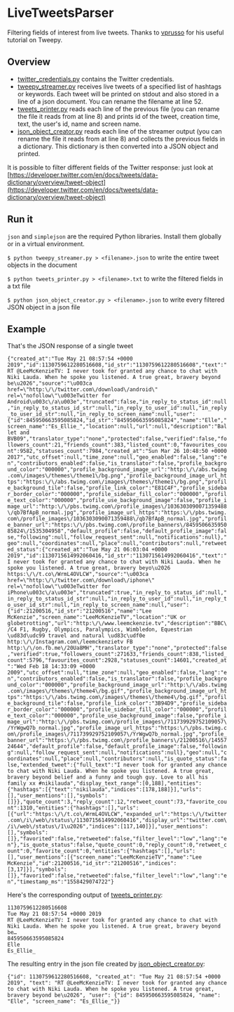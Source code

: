 # LiveTweetsParser
Filtering fields of interest from live tweets.
Thanks to [vprusso](https://github.com/vprusso/youtube_tutorials/tree/master/twitter_python/part_1_streaming_tweets) for his useful tutorial on Tweepy.

## Overview
* [twitter_credentials.py](twitter_credentials.py) contains the Twitter credentials.
* [tweepy_streamer.py](tweepy_streamer.py) receives live tweets of a specified list of hashtags or keywords. Each tweet will be printed on stdout and also stored in a line of a json document. You can rename the filename at line 52.
* [tweets_printer.py](tweets_printer.py) reads each line of the previous file (you can rename the file it reads from at line 8) and prints id of the tweet, creation time, text, the user's id, name and screen name.
* [json_object_creator.py](json_object_creator.py) reads each line of the streamer output (you can rename the file it reads from at line 8) and collects the previous fields in a dictionary. This dictionary is then converted into a JSON object and printed.

It is possible to filter different fields of the Twitter response: just look at [https://developer.twitter.com/en/docs/tweets/data-dictionary/overview/tweet-object](https://developer.twitter.com/en/docs/tweets/data-dictionary/overview/tweet-object)

## Run it
```json``` and ```simplejson``` are the required Python libraries. Install them globally or in a virtual environment.

```$ python tweepy_streamer.py > <filename>.json``` to write the entire tweet objects in the document

```$ python tweets_printer.py > <filename>.txt``` to write the filtered fields in a txt file

```$ python json_object_creator.py > <filename>.json``` to write every filtered JSON object in a json file 

## Example

That's the JSON response of a single tweet

```{"created_at":"Tue May 21 08:57:54 +0000 2019","id":1130759612280516608,"id_str":"1130759612280516608","text":"RT @LeeMcKenzieTV: I never took for granted any chance to chat with Niki Lauda. When he spoke you listened. A true great, bravery beyond be\u2026","source":"\u003ca href=\"http:\/\/twitter.com\/download\/android\" rel=\"nofollow\"\u003eTwitter for Android\u003c\/a\u003e","truncated":false,"in_reply_to_status_id":null,"in_reply_to_status_id_str":null,"in_reply_to_user_id":null,"in_reply_to_user_id_str":null,"in_reply_to_screen_name":null,"user":{"id":845950663595085824,"id_str":"845950663595085824","name":"Elle","screen_name":"Es_Ellie_","location":null,"url":null,"description":"Ballet and BVB09","translator_type":"none","protected":false,"verified":false,"followers_count":21,"friends_count":383,"listed_count":0,"favourites_count":9582,"statuses_count":7984,"created_at":"Sun Mar 26 10:48:50 +0000 2017","utc_offset":null,"time_zone":null,"geo_enabled":false,"lang":"en","contributors_enabled":false,"is_translator":false,"profile_background_color":"000000","profile_background_image_url":"http:\/\/abs.twimg.com\/images\/themes\/theme1\/bg.png","profile_background_image_url_https":"https:\/\/abs.twimg.com\/images\/themes\/theme1\/bg.png","profile_background_tile":false,"profile_link_color":"E81C4F","profile_sidebar_border_color":"000000","profile_sidebar_fill_color":"000000","profile_text_color":"000000","profile_use_background_image":false,"profile_image_url":"http:\/\/pbs.twimg.com\/profile_images\/1036303090071359488\/qb7BfApB_normal.jpg","profile_image_url_https":"https:\/\/pbs.twimg.com\/profile_images\/1036303090071359488\/qb7BfApB_normal.jpg","profile_banner_url":"https:\/\/pbs.twimg.com\/profile_banners\/845950663595085824\/1535304958","default_profile":false,"default_profile_image":false,"following":null,"follow_request_sent":null,"notifications":null},"geo":null,"coordinates":null,"place":null,"contributors":null,"retweeted_status":{"created_at":"Tue May 21 06:03:04 +0000 2019","id":1130715614992060416,"id_str":"1130715614992060416","text":"I never took for granted any chance to chat with Niki Lauda. When he spoke you listened. A true great, bravery beyo\u2026 https:\/\/t.co\/WrmL4OVLCW","source":"\u003ca href=\"http:\/\/twitter.com\/download\/iphone\" rel=\"nofollow\"\u003eTwitter for iPhone\u003c\/a\u003e","truncated":true,"in_reply_to_status_id":null,"in_reply_to_status_id_str":null,"in_reply_to_user_id":null,"in_reply_to_user_id_str":null,"in_reply_to_screen_name":null,"user":{"id":21200516,"id_str":"21200516","name":"Lee McKenzie","screen_name":"LeeMcKenzieTV","location":"UK or globetrotting","url":"http:\/\/www.leemckenzie.tv","description":"BBC\/C4 F1, Rugby, Olympics, Paralympics, Wimbledon, Equestrian \ud83d\udc99 travel and natural \ud83c\udf0e http:\/\/Instagram.com\/leemckenzietv FB http:\/\/on.fb.me\/20Ua8MH","translator_type":"none","protected":false,"verified":true,"followers_count":271633,"friends_count":838,"listed_count":5796,"favourites_count":2928,"statuses_count":14601,"created_at":"Wed Feb 18 14:33:09 +0000 2009","utc_offset":null,"time_zone":null,"geo_enabled":false,"lang":"en","contributors_enabled":false,"is_translator":false,"profile_background_color":"000000","profile_background_image_url":"http:\/\/abs.twimg.com\/images\/themes\/theme4\/bg.gif","profile_background_image_url_https":"https:\/\/abs.twimg.com\/images\/themes\/theme4\/bg.gif","profile_background_tile":false,"profile_link_color":"3B94D9","profile_sidebar_border_color":"000000","profile_sidebar_fill_color":"000000","profile_text_color":"000000","profile_use_background_image":false,"profile_image_url":"http:\/\/pbs.twimg.com\/profile_images\/711739929752109057\/YrWgwQ7b_normal.jpg","profile_image_url_https":"https:\/\/pbs.twimg.com\/profile_images\/711739929752109057\/YrWgwQ7b_normal.jpg","profile_banner_url":"https:\/\/pbs.twimg.com\/profile_banners\/21200516\/1455724644","default_profile":false,"default_profile_image":false,"following":null,"follow_request_sent":null,"notifications":null},"geo":null,"coordinates":null,"place":null,"contributors":null,"is_quote_status":false,"extended_tweet":{"full_text":"I never took for granted any chance to chat with Niki Lauda. When he spoke you listened. A true great, bravery beyond belief and a funny and tough guy. Love to all his family xx #nikilauda","display_text_range":[0,188],"entities":{"hashtags":[{"text":"nikilauda","indices":[178,188]}],"urls":[],"user_mentions":[],"symbols":[]}},"quote_count":3,"reply_count":12,"retweet_count":73,"favorite_count":1310,"entities":{"hashtags":[],"urls":[{"url":"https:\/\/t.co\/WrmL4OVLCW","expanded_url":"https:\/\/twitter.com\/i\/web\/status\/1130715614992060416","display_url":"twitter.com\/i\/web\/status\/1\u2026","indices":[117,140]}],"user_mentions":[],"symbols":[]},"favorited":false,"retweeted":false,"filter_level":"low","lang":"en"},"is_quote_status":false,"quote_count":0,"reply_count":0,"retweet_count":0,"favorite_count":0,"entities":{"hashtags":[],"urls":[],"user_mentions":[{"screen_name":"LeeMcKenzieTV","name":"Lee McKenzie","id":21200516,"id_str":"21200516","indices":[3,17]}],"symbols":[]},"favorited":false,"retweeted":false,"filter_level":"low","lang":"en","timestamp_ms":"1558429074722"}```

Here's the corresponding output of [tweets_printer.py](tweets_printer.py):
```
1130759612280516608
Tue May 21 08:57:54 +0000 2019
RT @LeeMcKenzieTV: I never took for granted any chance to chat with Niki Lauda. When he spoke you listened. A true great, bravery beyond be…
845950663595085824
Elle
Es_Ellie_
```

The resulting entry in the json file created by [json_object_creator.py](json_object_creator.py):

```{"id": 1130759612280516608, "created_at": "Tue May 21 08:57:54 +0000 2019", "text": "RT @LeeMcKenzieTV: I never took for granted any chance to chat with Niki Lauda. When he spoke you listened. A true great, bravery beyond be\u2026", "user": {"id": 845950663595085824, "name": "Elle", "screen_name": "Es_Ellie_"}}```
